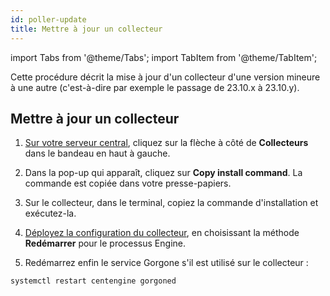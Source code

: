 ```yaml
---
id: poller-update
title: Mettre à jour un collecteur
---
```


import Tabs from '@theme/Tabs';
import TabItem from '@theme/TabItem';

Cette procédure décrit la mise à jour d'un collecteur d'une version mineure à une autre (c'est-à-dire par exemple le passage de 23.10.x à 23.10.y).

## Mettre à jour un collecteur

1. [Sur votre serveur central](../getting-started/interface.md#accéder-à-linterface-du-serveur-central), cliquez sur la flèche à côté de **Collecteurs** dans le bandeau en haut à gauche.

2. Dans la pop-up qui apparaît, cliquez sur **Copy install command**. La commande est copiée dans votre presse-papiers.

3. Sur le collecteur, dans le terminal, copiez la commande d'installation et exécutez-la.

4. [Déployez la configuration du collecteur](../monitoring/monitoring-servers/deploying-a-configuration.md), 
en choisissant la méthode **Redémarrer** pour le processus Engine.

5. Redémarrez enfin le service Gorgone s'il est utilisé sur le collecteur :

  ```shell
  systemctl restart centengine gorgoned
  ```
